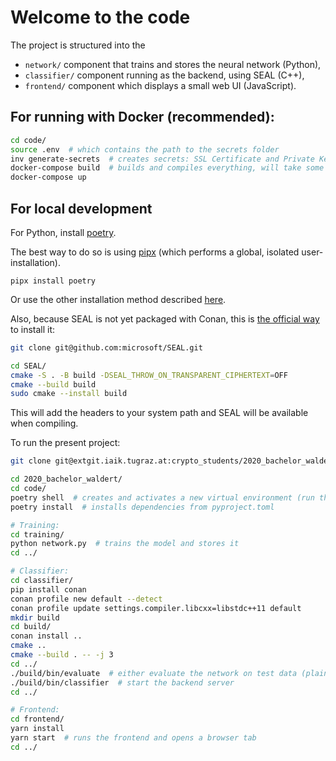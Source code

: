 # Welcome to the code

The project is structured into the

- `network/` component that trains and stores the neural network (Python),
- `classifier/` component running as the backend, using SEAL (C++),
- `frontend/` component which displays a small web UI (JavaScript).

## For running with Docker (recommended):

```bash
cd code/
source .env  # which contains the path to the secrets folder
inv generate-secrets  # creates secrets: SSL Certificate and Private Key for nginx
docker-compose build  # builds and compiles everything, will take some time
docker-compose up
```

## For local development

For Python, install [poetry](https://python-poetry.org/).

The best way to do so is using [pipx](https://pypa.github.io/pipx/)
(which performs a global, isolated user-installation).

`pipx install poetry`

Or use the other installation method described [here](https://python-poetry.org/docs/#installation).

Also, because SEAL is not yet packaged with Conan, this is
[the official way](https://github.com/microsoft/SEAL#building-microsoft-seal-manually) to install it:

```bash
git clone git@github.com:microsoft/SEAL.git

cd SEAL/
cmake -S . -B build -DSEAL_THROW_ON_TRANSPARENT_CIPHERTEXT=OFF
cmake --build build
sudo cmake --install build
```

This will add the headers to your system path and SEAL will be available when compiling.

To run the present project:

```bash
git clone git@extgit.iaik.tugraz.at:crypto_students/2020_bachelor_waldert.git

cd 2020_bachelor_waldert/
cd code/
poetry shell  # creates and activates a new virtual environment (run this every time to activate it)
poetry install  # installs dependencies from pyproject.toml

# Training:
cd training/
python network.py  # trains the model and stores it
cd ../

# Classifier:
cd classifier/
pip install conan
conan profile new default --detect
conan profile update settings.compiler.libcxx=libstdc++11 default
mkdir build
cd build/
conan install ..
cmake ..
cmake --build . -- -j 3
cd ../
./build/bin/evaluate  # either evaluate the network on test data (plain and encrypted), or:
./build/bin/classifier  # start the backend server
cd ../

# Frontend:
cd frontend/
yarn install
yarn start  # runs the frontend and opens a browser tab
cd ../
```
